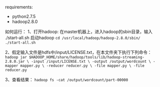 requirements:
- python2.7.5
- hadoop2.8.0


如何运行：
1、打开hadoop:
在master机器上，进入hadoop的sbin目录，输入 ./start-all.sh 启动hadoop
`cd /usr/local/hadoop/hadoop-2.8.0/sbin/`
`./start-all.sh`

2、假定输入文件是hdfs中/input/LICENSE.txt，在本文件夹下执行下列命令：
`hadoop jar $HADOOP_HOME/share/hadoop/tools/lib/hadoop-streaming-2.8.0.jar \
-input /input/LICENSE.txt \
-output /output/wordcount \
-mapper mapper.py \
-reducer reducer.py \
-file mapper.py \
-file reducer.py`

3、查看结果：
`hadoop fs -cat /output/wordcount/part-00000`
